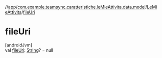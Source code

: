 //[app](../../../index.md)/[com.example.teamsync.caratteristiche.leMieAttivita.data.model](../index.md)/[LeMieAttivita](index.md)/[fileUri](file-uri.md)

# fileUri

[androidJvm]\
val [fileUri](file-uri.md): [String](https://kotlinlang.org/api/latest/jvm/stdlib/kotlin/-string/index.html)? = null
